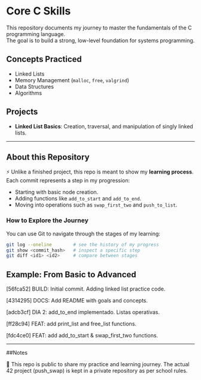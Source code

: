 # Core C Skills

This repository documents my journey to master the fundamentals of the C programming language.  
The goal is to build a strong, low-level foundation for systems programming.

## Concepts Practiced
- Linked Lists
- Memory Management (`malloc`, `free`, `valgrind`)
- Data Structures
- Algorithms

## Projects
- **Linked List Basics**: Creation, traversal, and manipulation of singly linked lists.

---

## About this Repository

⚡️ Unlike a finished project, this repo is meant to show my **learning process**.  
Each commit represents a step in my progression:

- Starting with basic node creation.
- Adding functions like `add_to_start` and `add_to_end`.
- Moving into operations such as `swap_first_two` and `push_to_list`.

### How to Explore the Journey
You can use Git to navigate through the stages of my learning:

```bash
git log --oneline        # see the history of my progress
git show <commit_hash>   # inspect a specific step
git diff <id1> <id2>     # compare between stages
```


## Example: From Basic to Advanced

[56fca52] BUILD: Initial commit. Adding linked list practice code.

[4314295] DOCS: Add README with goals and concepts.

[adcb3cf] DIA 2: add_to_end implementado. Listas operativas.

[ff28c94] FEAT: add print_list and free_list functions.

[fdc4ce0] FEAT: add add_to_start & swap_first_two functions.


---

##Notes

📝 This repo is public to share my practice and learning journey.
The actual 42 project (push_swap) is kept in a private repository as per school rules.